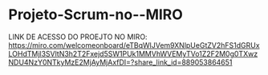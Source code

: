 # Projeto-Scrum-no--MIRO

LINK DE ACESSO DO PROEJTO NO MIRO: https://miro.com/welcomeonboard/eTBqWlJVem9XNlpUeGtZV2hFS1dGRUxLOHdTMjl3SVltN3h2T2Fxejd5SW1PUk1MMVhWVEMyTVo1Z2F2M0g0TXwzNDU4NzY0NTkyMzE2MjAyMjAxfDI=?share_link_id=889053864651
